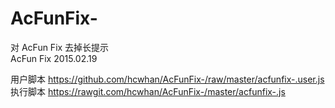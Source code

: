 # AcFunFix-
  
对 AcFun Fix 去掉长提示  
AcFun Fix 2015.02.19  
  
用户脚本 https://github.com/hcwhan/AcFunFix-/raw/master/acfunfix-.user.js  
执行脚本 https://rawgit.com/hcwhan/AcFunFix-/master/acfunfix-.js  
